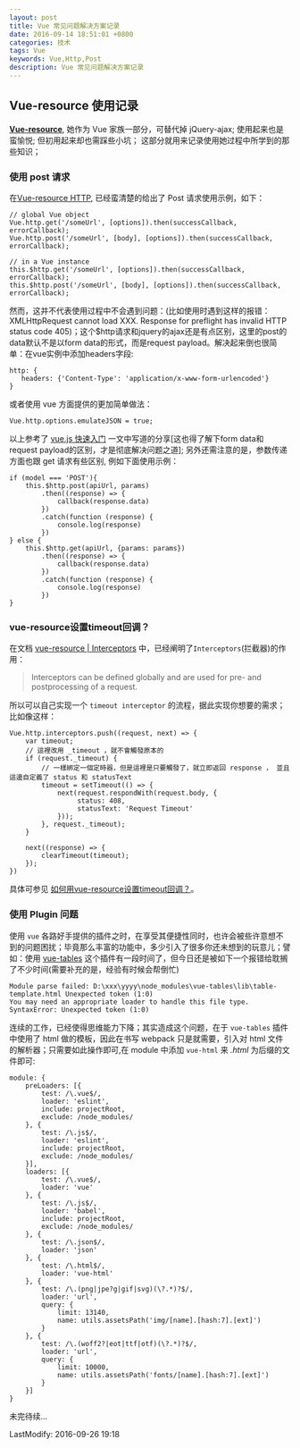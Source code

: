 ```yaml
---
layout: post
title: Vue 常见问题解决方案记录
date: 2016-09-14 18:51:01 +0800
categories: 技术
tags: Vue
keywords: Vue,Http,Post
description: Vue 常见问题解决方案记录
---
```


## Vue-resource 使用记录
**[Vue-resource](https://github.com/vuejs/vue-resource)**, 她作为 Vue 家族一部分，可替代掉 jQuery-ajax; 使用起来也是蛮愉悦; 但初用起来却也需踩些小坑；
这部分就用来记录使用她过程中所学到的那些知识；

### 使用 post 请求

在[Vue-resource HTTP](https://github.com/vuejs/vue-resource/blob/master/docs/http.md), 已经蛮清楚的给出了 Post 请求使用示例，如下：

```
// global Vue object
Vue.http.get('/someUrl', [options]).then(successCallback, errorCallback);
Vue.http.post('/someUrl', [body], [options]).then(successCallback, errorCallback);

// in a Vue instance
this.$http.get('/someUrl', [options]).then(successCallback, errorCallback);
this.$http.post('/someUrl', [body], [options]).then(successCallback, errorCallback);
```

然而，这并不代表使用过程中不会遇到问题：(比如使用时遇到这样的报错：XMLHttpRequest cannot load XXX. Response for preflight has invalid HTTP status code 405)；这个$http请求和jquery的ajax还是有点区别，这里的post的data默认不是以form data的形式，而是request payload。解决起来倒也很简单：在vue实例中添加headers字段:

```
http: {
   headers: {'Content-Type': 'application/x-www-form-urlencoded'}
}
```

或者使用 vue 方面提供的更加简单做法：

```
Vue.http.options.emulateJSON = true;
```

以上参考了 [vue.js 快速入门]([https://segmentfault.com/a/1190000003968020#articleHeader10]) 一文中写道的分享[这也得了解下form data和request payload的区别，才是彻底解决问题之道]; 另外还需注意的是，参数传递方面也跟 get 请求有些区别, 例如下面使用示例：

```
if (model === 'POST'){
	this.$http.post(apiUrl, params)
		.then((response) => {
			callback(response.data)
		})
		.catch(function (response) {
			console.log(response)
		})
} else {
	this.$http.get(apiUrl, {params: params})
		.then((response) => {
			callback(response.data)
		})
		.catch(function (response) {
			console.log(response)
		})
}
```

### vue-resource设置timeout回调？
在文档 [vue-resource | Interceptors](https://github.com/vuejs/vue-resource/blob/master/docs/http.md) 中，已经阐明了`Interceptors`(拦截器)的作用：

>Interceptors can be defined globally and are used for pre- and postprocessing of a request.

所以可以自己实现一个 `timeout interceptor` 的流程，据此实现你想要的需求；比如像这样：

```
Vue.http.interceptors.push((request, next) => {
    var timeout;
	// 這裡改用 _timeout ，就不會觸發原本的
    if (request._timeout) {
    	// 一樣綁定一個定時器，但是這裡是只要觸發了，就立即返回 response ， 並且這邊自定義了 status 和 statusText
        timeout = setTimeout(() => {
            next(request.respondWith(request.body, {
                 status: 408,
                 statusText: 'Request Timeout'
            }));
        }, request._timeout);
    }

    next((response) => {
        clearTimeout(timeout);
    });
})
```

具体可参见 [如何用vue-resource设置timeout回调？](https://segmentfault.com/q/1010000005800495)。


### 使用 Plugin 问题

使用 `vue` 各路好手提供的插件之时，在享受其便捷性同时，也许会被些许意想不到的问题困扰；毕竟那么丰富的功能中，多少引入了很多你还未想到的玩意儿；譬如：使用 [vue-tables](https://github.com/matfish2/vue-tables) 这个插件有一段时间了，但今日还是被如下一个报错给耽搁了不少时间(需要补充的是，经验有时候会帮倒忙)

```
Module parse failed: D:\xxx\yyyy\node_modules\vue-tables\lib\table-template.html Unexpected token (1:0)
You may need an appropriate loader to handle this file type.
SyntaxError: Unexpected token (1:0)
```

连续的工作，已经使得思维能力下降；其实造成这个问题，在于 `vue-tables` 插件中使用了 html 做的模板，因此在书写 webpack 只是就需要，引入对 html 文件的解析器；只需要如此操作即可,在 module 中添加
`vue-html` 来 *.html* 为后缀的文件即可:

```
module: {
    preLoaders: [{
        test: /\.vue$/,
        loader: 'eslint',
        include: projectRoot,
        exclude: /node_modules/
    }, {
        test: /\.js$/,
        loader: 'eslint',
        include: projectRoot,
        exclude: /node_modules/
    }],
    loaders: [{
        test: /\.vue$/,
        loader: 'vue'
    }, {
        test: /\.js$/,
        loader: 'babel',
        include: projectRoot,
        exclude: /node_modules/
    }, {
        test: /\.json$/,
        loader: 'json'
    }, {
        test: /\.html$/,
        loader: 'vue-html'
    }, {
        test: /\.(png|jpe?g|gif|svg)(\?.*)?$/,
        loader: 'url',
        query: {
            limit: 13140,
            name: utils.assetsPath('img/[name].[hash:7].[ext]')
        }
    }, {
        test: /\.(woff2?|eot|ttf|otf)(\?.*)?$/,
        loader: 'url',
        query: {
            limit: 10000,
            name: utils.assetsPath('fonts/[name].[hash:7].[ext]')
        }
    }]
}
```

未完待续...

LastModify: 2016-09-26 19:18
